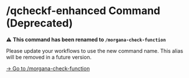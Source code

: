 # /qcheckf-enhanced Command (Deprecated)

⚠️ **This command has been renamed to `/morgana-check-function`**

Please update your workflows to use the new command name.
This alias will be removed in a future version.

[→ Go to /morgana-check-function](/commands/morgana-check-function.md)
